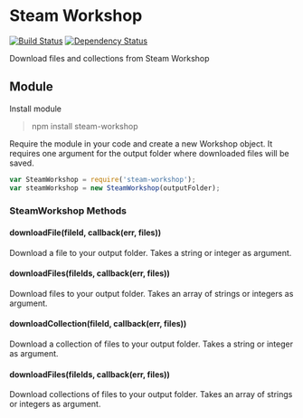 # Steam Workshop

[![Build Status](https://travis-ci.org/Dahlgren/node-steam-workshop.svg)](http://travis-ci.org/Dahlgren/node-steam-workshop)
[![Dependency Status](https://david-dm.org/Dahlgren/node-steam-workshop.png)](https://david-dm.org/Dahlgren/node-steam-workshop)

Download files and collections from Steam Workshop

## Module

Install module

> npm install steam-workshop

Require the module in your code and create a new Workshop object.
It requires one argument for the output folder where downloaded files will be saved.

```javascript
var SteamWorkshop = require('steam-workshop');
var steamWorkshop = new SteamWorkshop(outputFolder);
```

### SteamWorkshop Methods

#### downloadFile(fileId, callback(err, files))

Download a file to your output folder.
Takes a string or integer as argument.

#### downloadFiles(fileIds, callback(err, files))

Download files to your output folder.
Takes an array of strings or integers as argument.

#### downloadCollection(fileId, callback(err, files))

Download a collection of files to your output folder.
Takes a string or integer as argument.

#### downloadFiles(fileIds, callback(err, files))

Download collections of files to your output folder.
Takes an array of strings or integers as argument.
